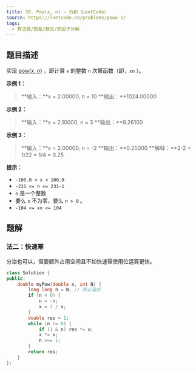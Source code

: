 ```yaml
---
title: 50. Pow(x, n) - 力扣（LeetCode）
source: https://leetcode.cn/problems/powx-n/
tags:
  - 算法题/题型/数论/质因子分解
---
```

## 题目描述
实现 [pow(_x_, _n_)](https://www.cplusplus.com/reference/valarray/pow/) ，即计算 `x` 的整数 `n` 次幂函数（即，`xn` ）。

**示例 1：**

> **输入：**x = 2.00000, n = 10
> **输出：**1024.00000

**示例 2：**

> **输入：**x = 2.10000, n = 3
> **输出：**9.26100

**示例 3：**

> **输入：**x = 2.00000, n = -2
> **输出：**0.25000
> **解释：**2-2 = 1/22 = 1/4 = 0.25

**提示：**

- `-100.0 < x < 100.0`
- `-231 <= n <= 231-1`
- `n` 是一个整数
- 要么 `x` 不为零，要么 `n > 0` 。
- `-104 <= xn <= 104`

## 题解

### 法二：快速幂
分治也可以，但要额外占用空间且不如快速幂使用位运算更快。

```cpp
class Solution {
public:
    double myPow(double x, int N) {
        long long n = N; // 防止溢出
        if (n < 0) {
            n = -n;
            x = 1 / x;
        }
        double res = 1;
        while (n != 0) {
            if (1 & n) res *= x;
            x *= x;
            n >>= 1;
        }
        return res;
    }
};
```